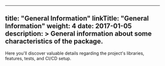 
---
title: "General Information"
linkTitle: "General Information"
weight: 4
date: 2017-01-05
description: >
  General information about some characteristics of the package.
---

Here you'll discover valuable details regarding the project's libraries, features, tests, and CI/CD setup.